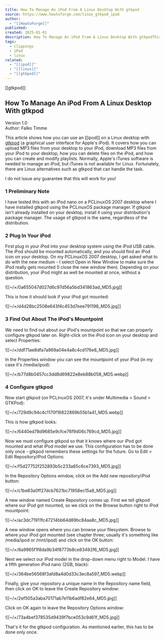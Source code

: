 ```yaml
---
title: How To Manage An iPod From A Linux Desktop With gtkpod
source: https://www.howtoforge.com/linux_gtkpod_ipod
author:
  - "[[HowtoForge]]"
published: 
created: 2025-01-01
description: How To Manage An iPod From A Linux Desktop With gtkpodThis article shows how you can use an iPod on a Linux desktop with gtkpod(a graphical user...
tags:
  - clippings
  - iPod
  - linux
related:
  - "[[ipod]]"
  - "[[linux]]"
  - "[[gtkpod]]"
---
```


[[gtkpod]]

## How To Manage An iPod From A Linux Desktop With gtkpod

Version 1.0  
Author: Falko Timme  

This article shows how you can use an [[ipod]] on a Linux desktop with [gtkpod](http://www.gtkpod.org/about.html) (a graphical user interface for Apple's iPod). It covers how you can upload MP3 files from your desktop to your iPod, download MP3 files from your iPod to your desktop, how you can delete files on the iPod, and how you can create and modify playlists. Normally, Apple's iTunes software is needed to manage an iPod, but iTunes is not available for Linux. Fortunately, there are Linux alternatives such as gtkpod that can handle the task.

I do not issue any guarantee that this will work for you!

### 1 Preliminary Note

I have tested this with an iPod nano on a PCLinuxOS 2007 desktop where I have installed gtkpod using the PCLinuxOS package manager. If gtkpod isn't already installed on your desktop, install it using your distribution's package manager. The usage of gtkpod is the same, regardless of the distribution.

### 2 Plug In Your iPod

First plug in your iPod into your desktop system using the iPod USB cable. The iPod should be mounted automatically, and you should find an iPod icon on your desktop. On my PCLinuxOS 2007 desktop, I get asked what to do with the new medium - I select Open in New Window to make sure the iPod really gets mounted (I close the new window then). Depending on your distribution, your iPod might as well be mounted at once, without a question.

![[~/×/0a655047d027d6c97d56a5bd341863ad_MD5.jpg]]

This is how it should look if your iPod got mounted:

![[~/×/d4d28bc2508e643f4c453d7eee791198_MD5.jpg]]

### 3 Find Out About The iPod's Mountpoint

We need to find out about our iPod's mountpoint so that we can properly configure gtkpod later on. Right-click on the iPod icon on your desktop and select Properties:

![[~/×/ddf71ae8dfa7a969a04e4a8c4cd176e8_MD5.jpg]]

In the Properties window you can see the mountpoint of your iPod (in my case it's /media/ipod):

![[~/×/b77d8b0457cc3dd8d69822e8eb88b058_MD5.webp]]

### 4 Configure gtkpod

Now start gtkpod (on PCLinuxOS 2007, it's under Multimedia > Sound > GTKPod):

![[~/×/729d9c94c4c1170f16822869b55b1a41_MD5.webp]]

This is how gtkpod looks:

![[~/×/6440ed78d9685e9cfce76f9d06c769cd_MD5.jpg]]

Now we must configure gtkpod so that it knows where our iPod got mounted and what iPod model we use. This configuration has to be done only once - gtkpod remembers these settings for the future. Go to Edit > Edit Repository/iPod Options:

![[~/×/f5d27752f252893b5c233a65c6ce7393_MD5.jpg]]

In the Repository Options window, click on the Add new repository/iPod button:

![[~/×/c1be83a0ff27dcb7621bc71958ec15a8_MD5.jpg]]

A new window named Create Repository comes up. First we tell gtkpod where our iPod got mounted, so we click on the Browse button right to iPod mountpoint:

![[~/×/ac3dc71911fc47214bb64d89bc84aa8c_MD5.jpg]]

A new window opens where you can browse your filesystem. Browse to where your iPod got mounted (see chapter three; usually it's something like /media/ipod or /mnt/ipod) and click on the OK button:

![[~/×/8a9965f1f8da9b34f8773b8ce83492f6_MD5.jpg]]

Next we select our iPod model in the drop-down menu right to Model. I have a fifth generation iPod nano (2GB, black):

![[~/×/364be56568f3afd8a4d0d33c3ec8a597_MD5.webp]]

Finally, give your repository a unique name in the Repository name field, then click on OK to leave the Create Repository window:

![[~/×/2ef505a3aba70171ab7e11b6adf82e64_MD5.jpg]]

Click on OK again to leave the Repository Options window:

![[~/×/73a4bef378535d9439f7bce053c9d61f_MD5.jpg]]

That's it for the gtkpod configuration. As mentioned earlier, this has to be done only once.